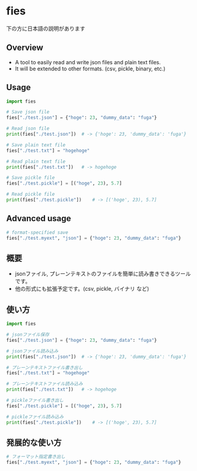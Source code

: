 # fies

下の方に日本語の説明があります

## Overview
- A tool to easily read and write json files and plain text files.
- It will be extended to other formats. (csv, pickle, binary, etc.)

## Usage
```python
import fies

# Save json file
fies["./test.json"] = {"hoge": 23, "dummy_data": "fuga"}

# Read json file
print(fies["./test.json"])	# -> {'hoge': 23, 'dummy_data': 'fuga'}

# Save plain text file
fies["./test.txt"] = "hogehoge"

# Read plain text file
print(fies["./test.txt"])	# -> hogehoge

# Save pickle file
fies["./test.pickle"] = [("hoge", 23), 5.7]

# Read pickle file
print(fies["./test.pickle"])	# -> [('hoge', 23), 5.7]
````

## Advanced usage
```python
# format-specified save
fies["./test.myext", "json"] = {"hoge": 23, "dummy_data": "fuga"}
````

## 概要
- jsonファイル, プレーンテキストのファイルを簡単に読み書きできるツールです。
- 他の形式にも拡張予定です。(csv, pickle, バイナリ など)

## 使い方
```python
import fies

# jsonファイル保存
fies["./test.json"] = {"hoge": 23, "dummy_data": "fuga"}

# jsonファイル読み込み
print(fies["./test.json"])	# -> {'hoge': 23, 'dummy_data': 'fuga'}

# プレーンテキストファイル書き出し
fies["./test.txt"] = "hogehoge"

# プレーンテキストファイル読み込み
print(fies["./test.txt"])	# -> hogehoge

# pickleファイル書き出し
fies["./test.pickle"] = [("hoge", 23), 5.7]

# pickleファイル読み込み
print(fies["./test.pickle"])	# -> [('hoge', 23), 5.7]
```

## 発展的な使い方
```python
# フォーマット指定書き出し
fies["./test.myext", "json"] = {"hoge": 23, "dummy_data": "fuga"}
```
